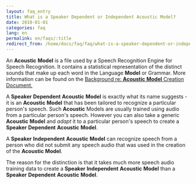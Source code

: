 ```yaml
---
layout: faq_entry
title: What is a Speaker Dependent or Independent Acoustic Model? 
date: 2010-01-01
categories: faq
lang: en
permalink: en/faqs/:title
redirect_from: /home/docs/faq/faq/what-is-a-speaker-dependent-or-independent-acoustic-model
---
```

An **Acoustic** **Model** is a file used by a Speech Recognition Engine for Speech Recognition.  It contains a statistical representation of the distinct sounds that make up each word in the Language **Model** or Grammar.  More information can be found on the [Background re: **Acoustic** **Model** Creation Document.](/home/docs/acoustic-model-creation)

A **Speaker** **Dependent** **Acoustic** **Model** is exactly what its name suggests - it is an **Acoustic** **Model** that has been tailored to recognize a particular person's speech.  Such **Acoustic** Models are usually trained using audio from a particular person's speech.  However you can also take a generic **Acoustic** **Model** and _adapt_ it to a particular person's speech to create a **Speaker** **Dependent** **Acoustic** **Model**.

A **Speaker** **Independent** **Acoustic** **Model** can recognize speech from a person who did not submit any speech audio that was used in the creation of the **Acoustic** **Model**.

The reason for the distinction is that it takes much more speech audio training data to create a **Speaker** **Independent** **Acoustic** **Model** than a **Speaker** **Dependent** **Acoustic** **Model**.
